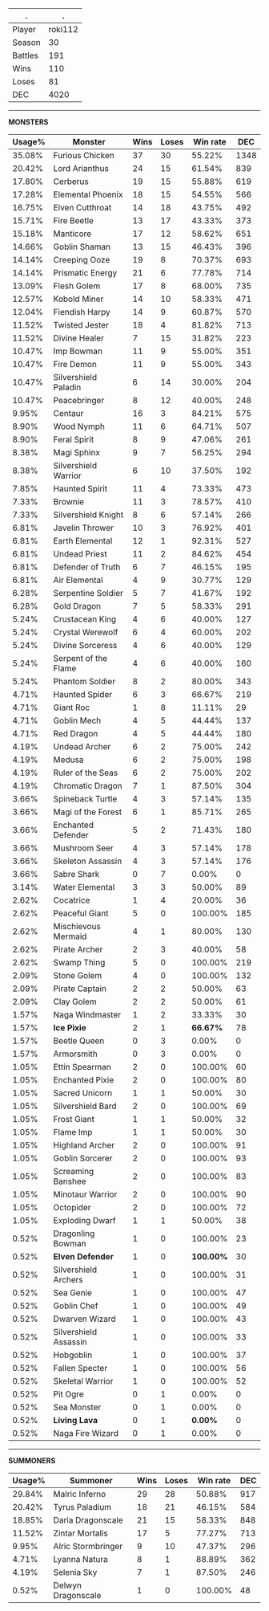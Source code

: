 .|.
|-|-
Player|roki112
Season|30
Battles|191
Wins|110
Loses|81
DEC|4020

---
**MONSTERS**

Usage%|Monster|Wins|Loses|Win rate|DEC|
-|-|-|-|-|-|
35.08%|Furious Chicken|37|30|55.22%|1348|
20.42%|Lord Arianthus|24|15|61.54%|839|
17.80%|Cerberus|19|15|55.88%|619|
17.28%|Elemental Phoenix|18|15|54.55%|566|
16.75%|Elven Cutthroat|14|18|43.75%|492|
15.71%|Fire Beetle|13|17|43.33%|373|
15.18%|Manticore|17|12|58.62%|651|
14.66%|Goblin Shaman|13|15|46.43%|396|
14.14%|Creeping Ooze|19|8|70.37%|693|
14.14%|Prismatic Energy|21|6|77.78%|714|
13.09%|Flesh Golem|17|8|68.00%|735|
12.57%|Kobold Miner|14|10|58.33%|471|
12.04%|Fiendish Harpy|14|9|60.87%|570|
11.52%|Twisted Jester|18|4|81.82%|713|
11.52%|Divine Healer|7|15|31.82%|223|
10.47%|Imp Bowman|11|9|55.00%|351|
10.47%|Fire Demon|11|9|55.00%|343|
10.47%|Silvershield Paladin|6|14|30.00%|204|
10.47%|Peacebringer|8|12|40.00%|248|
9.95%|Centaur|16|3|84.21%|575|
8.90%|Wood Nymph|11|6|64.71%|507|
8.90%|Feral Spirit|8|9|47.06%|261|
8.38%|Magi Sphinx|9|7|56.25%|294|
8.38%|Silvershield Warrior|6|10|37.50%|192|
7.85%|Haunted Spirit|11|4|73.33%|473|
7.33%|Brownie|11|3|78.57%|410|
7.33%|Silvershield Knight|8|6|57.14%|266|
6.81%|Javelin Thrower|10|3|76.92%|401|
6.81%|Earth Elemental|12|1|92.31%|527|
6.81%|Undead Priest|11|2|84.62%|454|
6.81%|Defender of Truth|6|7|46.15%|195|
6.81%|Air Elemental|4|9|30.77%|129|
6.28%|Serpentine Soldier|5|7|41.67%|192|
6.28%|Gold Dragon|7|5|58.33%|291|
5.24%|Crustacean King|4|6|40.00%|127|
5.24%|Crystal Werewolf|6|4|60.00%|202|
5.24%|Divine Sorceress|4|6|40.00%|129|
5.24%|Serpent of the Flame|4|6|40.00%|160|
5.24%|Phantom Soldier|8|2|80.00%|343|
4.71%|Haunted Spider|6|3|66.67%|219|
4.71%|Giant Roc|1|8|11.11%|29|
4.71%|Goblin Mech|4|5|44.44%|137|
4.71%|Red Dragon|4|5|44.44%|180|
4.19%|Undead Archer|6|2|75.00%|242|
4.19%|Medusa|6|2|75.00%|198|
4.19%|Ruler of the Seas|6|2|75.00%|202|
4.19%|Chromatic Dragon|7|1|87.50%|304|
3.66%|Spineback Turtle|4|3|57.14%|135|
3.66%|Magi of the Forest|6|1|85.71%|265|
3.66%|Enchanted Defender|5|2|71.43%|180|
3.66%|Mushroom Seer|4|3|57.14%|178|
3.66%|Skeleton Assassin|4|3|57.14%|176|
3.66%|Sabre Shark|0|7|0.00%|0|
3.14%|Water Elemental|3|3|50.00%|89|
2.62%|Cocatrice|1|4|20.00%|36|
2.62%|Peaceful Giant|5|0|100.00%|185|
2.62%|Mischievous Mermaid|4|1|80.00%|130|
2.62%|Pirate Archer|2|3|40.00%|58|
2.62%|Swamp Thing|5|0|100.00%|219|
2.09%|Stone Golem|4|0|100.00%|132|
2.09%|Pirate Captain|2|2|50.00%|63|
2.09%|Clay Golem|2|2|50.00%|61|
1.57%|Naga Windmaster|1|2|33.33%|30|
1.57%|**Ice Pixie**|2|1|**66.67%**|78|
1.57%|Beetle Queen|0|3|0.00%|0|
1.57%|Armorsmith|0|3|0.00%|0|
1.05%|Ettin Spearman|2|0|100.00%|60|
1.05%|Enchanted Pixie|2|0|100.00%|80|
1.05%|Sacred Unicorn|1|1|50.00%|30|
1.05%|Silvershield Bard|2|0|100.00%|69|
1.05%|Frost Giant|1|1|50.00%|32|
1.05%|Flame Imp|1|1|50.00%|30|
1.05%|Highland Archer|2|0|100.00%|91|
1.05%|Goblin Sorcerer|2|0|100.00%|93|
1.05%|Screaming Banshee|2|0|100.00%|83|
1.05%|Minotaur Warrior|2|0|100.00%|90|
1.05%|Octopider|2|0|100.00%|72|
1.05%|Exploding Dwarf|1|1|50.00%|38|
0.52%|Dragonling Bowman|1|0|100.00%|23|
0.52%|**Elven Defender**|1|0|**100.00%**|30|
0.52%|Silvershield Archers|1|0|100.00%|31|
0.52%|Sea Genie|1|0|100.00%|47|
0.52%|Goblin Chef|1|0|100.00%|49|
0.52%|Dwarven Wizard|1|0|100.00%|43|
0.52%|Silvershield Assassin|1|0|100.00%|33|
0.52%|Hobgoblin|1|0|100.00%|37|
0.52%|Fallen Specter|1|0|100.00%|56|
0.52%|Skeletal Warrior|1|0|100.00%|52|
0.52%|Pit Ogre|0|1|0.00%|0|
0.52%|Sea Monster|0|1|0.00%|0|
0.52%|**Living Lava**|0|1|**0.00%**|0|
0.52%|Naga Fire Wizard|0|1|0.00%|0|

---
**SUMMONERS**

Usage%|Summoner|Wins|Loses|Win rate|DEC|
-|-|-|-|-|-|
29.84%|Malric Inferno|29|28|50.88%|917|
20.42%|Tyrus Paladium|18|21|46.15%|584|
18.85%|Daria Dragonscale|21|15|58.33%|848|
11.52%|Zintar Mortalis|17|5|77.27%|713|
9.95%|Alric Stormbringer|9|10|47.37%|296|
4.71%|Lyanna Natura|8|1|88.89%|362|
4.19%|Selenia Sky|7|1|87.50%|246|
0.52%|Delwyn Dragonscale|1|0|100.00%|48|
